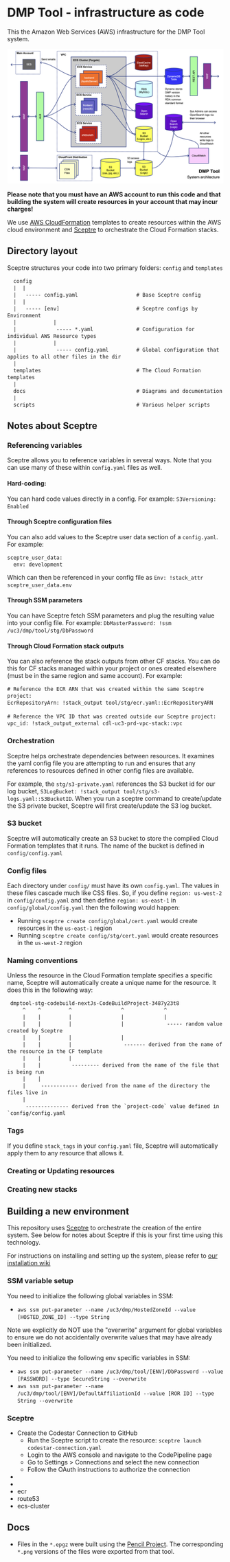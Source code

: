 # DMP Tool - infrastructure as code

This the Amazon Web Services (AWS) infrastructure for the DMP Tool system.

<img src="docs/architecture-diagram.png?raw=true">

**Please note that you must have an AWS account to run this code and that building the system will create resources in your account that may incur charges!**

We use [AWS CloudFormation](https://aws.amazon.com/cloudformation/) templates to create resources within the AWS cloud environment and [Sceptre](https://docs.sceptre-project.org/3.2.0/) to orchestrate the Cloud Formation stacks.

## Directory layout

Sceptre structures your code into two primary folders: `config` and `templates`

```
  config
  |  |
  |   ----- config.yaml                   # Base Sceptre config
  |  |
  |   ----- [env]                         # Sceptre configs by Environment
  |            |
  |             ----- *.yaml              # Configuration for individual AWS Resource types
  |            |
  |             ----- config.yaml         # Global configuration that applies to all other files in the dir
  |
  templates                               # The Cloud Formation templates
  |
  docs                                    # Diagrams and documentation
  |
  scripts                                 # Various helper scripts

```

## Notes about Sceptre

### Referencing variables

Sceptre allows you to reference variables in several ways. Note that you can use many of these within `config.yaml` files as well.

#### Hard-coding:
You can hard code values directly in a config. For example: `S3Versioning: Enabled`

#### Through Sceptre configuration files
You can also add values to the Sceptre user data section of a `config.yaml`. For example:
```
sceptre_user_data:
  env: development
```
Which can then be referenced in your config file as `Env: !stack_attr sceptre_user_data.env`

#### Through SSM parameters
You can have Sceptre fetch SSM parameters and plug the resulting value into your config file. For example: `DbMasterPassword: !ssm /uc3/dmp/tool/stg/DbPassword`

#### Through Cloud Formation stack outputs
You can also reference the stack outputs from other CF stacks. You can do this for CF stacks managed within your project or ones created elsewhere (must be in the same region and same account). For example:
```
# Reference the ECR ARN that was created within the same Sceptre project:
EcrRepositoryArn: !stack_output tool/stg/ecr.yaml::EcrRepositoryARN

# Reference the VPC ID that was created outside our Sceptre project:
vpc_id: !stack_output_external cdl-uc3-prd-vpc-stack::vpc
```

### Orchestration
Sceptre helps orchestrate dependencies between resources. It examines the yaml config file you are attempting to run and ensures that any references to resources defined in other config files are available.

For example, the `stg/s3-private.yaml` references the S3 bucket id for our log bucket, `S3LogBucket: !stack_output tool/stg/s3-logs.yaml::S3BucketID`. When you run a sceptre command to create/update the S3 private bucket, Sceptre will first create/update the S3 log bucket.

### S3 bucket
Sceptre will automatically create an S3 bucket to store the compiled Cloud Formation templates that it runs. The name of the bucket is defined in `config/config.yaml`

### Config files
Each directory under `config/` must have its own `config.yaml`. The values in these files cascade much like CSS files. So, if you define `region: us-west-2` in `config/config.yaml` and then define `region: us-east-1` in `config/global/config.yaml` then the following would happen:
- Running `sceptre create config/global/cert.yaml` would create resources in the `us-east-1` region
- Running `sceptre create config/stg/cert.yaml` would create resources in the `us-west-2` region

### Naming conventions
Unless the resource in the Cloud Formation template specifies a specific name, Sceptre will automatically
create a unique name for the resource. It does this in the following way:
```
 dmptool-stg-codebuild-nextJs-CodeBuildProject-3487y23t8
     ^    ^         ^                ^             ^
     |    |         |                |             |
     |    |         |                |              ----- random value created by Sceptre
     |    |         |                |
     |    |         |                 ------- derived from the name of the resource in the CF template
     |    |         |
     |    |          --------- derived from the name of the file that is being run
     |    |
     |     ------------ derived from the name of the directory the files live in
     |
      -------------- derived from the `project-code` value defined in `config/config.yaml
```

### Tags
If you define `stack_tags` in your `config.yaml` file, Sceptre will automatically apply them to any resource that allows it.

### Creating or Updating resources


### Creating new stacks

## Building a new environment

This repository uses [Sceptre](https://docs.sceptre-project.org/3.2.0/) to orchestrate the creation of the entire system. See below for notes about Sceptre if this is your first time using this technology.

For instructions on installing and setting up the system, please refer to [our installation wiki](https://github.com/CDLUC3/dmp-hub-cfn/wiki/Installation,-Updating-and-Deleting-AWS-resources)

### SSM variable setup

You need to initialize the following global variables in SSM:
- `aws ssm put-parameter --name /uc3/dmp/HostedZoneId --value [HOSTED_ZONE_ID] --type String`

Note we explicitly do NOT use the "overwrite" argument for global variables to ensure we do not accidentally overwrite values that may have already been initialized.

You need to initialize the following env specific variables in SSM:
- `aws ssm put-parameter --name /uc3/dmp/tool/[ENV]/DbPassword --value [PASSWORD] --type SecureString --overwrite`
- `aws ssm put-parameter --name /uc3/dmp/tool/[ENV]/DefaultAffiliationId --value [ROR ID] --type String --overwrite`

### Sceptre

- Create the Codestar Connection to GitHub
  - Run the Sceptre script to create the resource: `sceptre launch codestar-connection.yaml`
  - Login to the AWS console and navigate to the CodePipeline page
  - Go to Settings > Connections and select the new connection
  - Follow the OAuth instructions to authorize the connection
-
-
- ecr
- route53
- ecs-cluster

## Docs

- Files in the `*.epgz` were built using the [Pencil Project](https://pencil.evolus.vn). The corresponding `*.png` versions of the files were exported from that tool.
